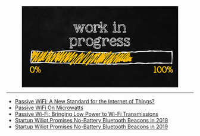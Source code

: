 <!--
Maintainer:   jeffskinnerbox@yahoo.com / www.jeffskinnerbox.me
Version:      0.0.0
-->


<div align="center">
<img src="https://raw.githubusercontent.com/jeffskinnerbox/blog/main/content/images/banners-bkgrds/work-in-progress.jpg" title="These materials require additional work and are not ready for general use." align="center" width=420px height=219px>
</div>


-----




* [Passive WiFi: A New Standard for the Internet of Things?](http://www.engineering.com/ElectronicsDesign/ElectronicsDesignArticles/ArticleID/11583/Passive-WiFi-A-New-Standard-for-the-Internet-of-Things.aspx)
* [Passive WiFi On Microwatts](http://hackaday.com/2016/02/26/passive-wifi-on-microwatts/)
* [Passive Wi-Fi: Bringing Low Power to Wi-Fi Transmissions](http://passivewifi.cs.washington.edu/files/passive_wifi.pdf)
* [Startup Wiliot Promises No-Battery Bluetooth Beacons in 2019](https://spectrum.ieee.org/tech-talk/telecom/wireless/startup-wiliot-promises-nobattery-bluetooth-beacons-in-2019)
* [Startup Wiliot Promises No-Battery Bluetooth Beacons in 2019](https://spectrum.ieee.org/tech-talk/telecom/wireless/startup-wiliot-promises-nobattery-bluetooth-beacons-in-2019)
